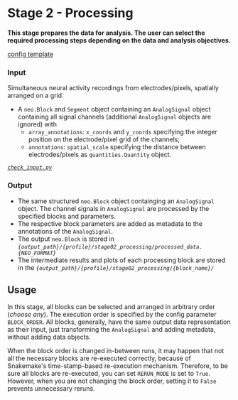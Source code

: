 # Stage 2 - Processing
**This stage prepares the data for analysis. The user can select the required processing steps depending on the data and analysis objectives.**

[config template](configs/config_template.yaml)

### Input
Simultaneous neural activity recordings from electrodes/pixels, spatially arranged on a grid.

* A `neo.Block`  and `Segment` object containing an `AnalogSignal` object containing all signal channels (additional `AnalogSignal` objects are ignored) with
    * `array_annotations`: `x_coords` and `y_coords` specifying the integer position on the electrode/pixel grid of the channels;
    * `annotations`: `spatial_scale` specifying the distance between electrodes/pixels as `quantities.Quantity` object.

[_`check_input.py`_](scripts/check_input.py)

### Output
* The same structured `neo.Block` object containging an `AnalogSignal` object. The channel signals in `AnalogSignal` are processed by the specified blocks and parameters.
* The respective block parameters are added as metadata to the annotations of the `AnalogSignal`.
* The output `neo.Block` is stored in _`{output_path}/{profile}/stage02_processing/processed_data.{NEO_FORMAT}`_
* The intermediate results and plots of each processing block are stored in the _`{output_path}/{profile}/stage02_processing/{block_name}/`_

## Usage
In this stage, all blocks can be selected and arranged in arbitrary order (_choose any_). The execution order is specified by the config parameter `BLOCK_ORDER`. All blocks, generally, have the same output data representation as their input, just transforming the `AnalogSignal` and adding metadata, without adding data objects.

When the block order is changed in-between runs, it may happen that not all the necessary blocks are re-executed correctly, because of Snakemake's time-stamp-based re-execution mechanism. Therefore, to be sure all blocks are re-executed, you can set `RERUN_MODE` is set to `True`. However, when you are not changing the block order, setting it to `False` prevents unnecessary reruns.

<!-- 
## Blocks
|Name | Description | Parameters |
|:----|:------------|:-----------|
|__frequency_filter__|low/high/bandpass filters signal|`HIGHPASS_FREQ`, `LOWPASS_FREQ`, `FILTER_ORDER`, `FILTER_FUNCTION`, _`PSD_FREQ_RES`_, _`PSD_OVERLAP`_|
|__background_subtraction__|subtracts average of each channel| |
|__spatial_downsampling__|spatial smoothing by factor|`MACRO_PIXEL_DIM`|
|__normalization__|divides signals by factor|`NORMALIZE_BY`|
|__roi_selection__|masks area of low signal intensity|`INTENSITY_THRESHOLD`|
|__detrending__|removes (linear, quadratic, ..) trends in signals|`DETRENDING_ORDER`|

(_plotting parameters in italic_) -->
